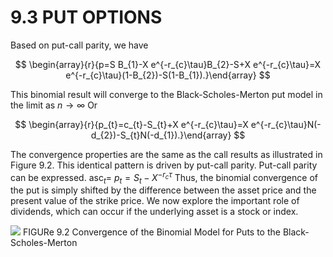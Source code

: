 # 9.3 PUT OPTIONS

Based on put-call parity, we have

$$
\begin{array}{r}{p=S B_{1}-X e^{-r_{c}\tau}B_{2}-S+X e^{-r_{c}\tau}=X e^{-r_{c}\tau}(1-B_{2})-S(1-B_{1}).}\end{array}
$$

This binomial result will converge to the Black-Scholes-Merton put model in the limit as $n\to\infty$ Or

$$
\begin{array}{r}{p_{t}=c_{t}-S_{t}+X e^{-r_{c}\tau}=X e^{-r_{c}\tau}N(-d_{2})-S_{t}N(-d_{1}).}\end{array}
$$

The convergence properties are the same as the call results as illustrated in Figure 9.2.
This identical pattern is driven by put-call parity. Put-call parity can be expressed. $\mathsf{a s c}_{t}=$ $\scriptstyle{p_{t}=S_{t}-X^{-r_{c}\tau}}$ Thus, the binomial convergence of the put is simply shifted by the difference between the asset price and the present value of the strike price.
We now explore the important role of dividends, which can occur if the underlying asset is a stock or index.

![](images/535e39cbf9ef7a141d3e97ac0926979c8fcd5ca83209fc7a49e6358b4e6ed3fa.jpg)
FIGURe 9.2  Convergence of the Binomial Model for Puts to the Black-Scholes-Merton
